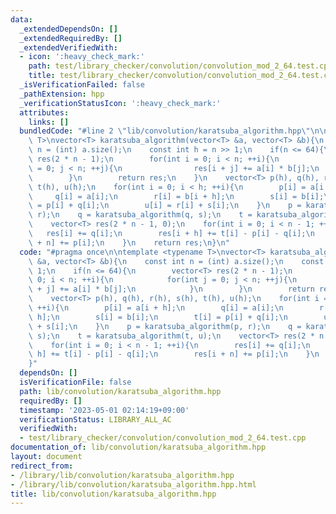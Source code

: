 ```yaml
---
data:
  _extendedDependsOn: []
  _extendedRequiredBy: []
  _extendedVerifiedWith:
  - icon: ':heavy_check_mark:'
    path: test/library_checker/convolution/convolution_mod_2_64.test.cpp
    title: test/library_checker/convolution/convolution_mod_2_64.test.cpp
  _isVerificationFailed: false
  _pathExtension: hpp
  _verificationStatusIcon: ':heavy_check_mark:'
  attributes:
    links: []
  bundledCode: "#line 2 \"lib/convolution/karatsuba_algorithm.hpp\"\n\ntemplate <typename\
    \ T>\nvector<T> karatsuba_algorithm(vector<T> &a, vector<T> &b){\n    const int\
    \ n = (int) a.size();\n    const int h = n >> 1;\n    if(n <= 64){\n        vector<T>\
    \ res(2 * n - 1);\n        for(int i = 0; i < n; ++i){\n            for(int j\
    \ = 0; j < n; ++j){\n                res[i + j] += a[i] * b[j];\n            }\n\
    \        }\n        return res;\n    }\n    vector<T> p(h), q(h), r(h), s(h),\
    \ t(h), u(h);\n    for(int i = 0; i < h; ++i){\n        p[i] = a[i + h];\n   \
    \     q[i] = a[i];\n        r[i] = b[i + h];\n        s[i] = b[i];\n        t[i]\
    \ = p[i] + q[i];\n        u[i] = r[i] + s[i];\n    }\n    p = karatsuba_algorithm(p,\
    \ r);\n    q = karatsuba_algorithm(q, s);\n    t = karatsuba_algorithm(t, u);\n\
    \    vector<T> res(2 * n - 1, 0);\n    for(int i = 0; i < n - 1; ++i){\n     \
    \   res[i] += q[i];\n        res[i + h] += t[i] - p[i] - q[i];\n        res[i\
    \ + n] += p[i];\n    }\n    return res;\n}\n"
  code: "#pragma once\n\ntemplate <typename T>\nvector<T> karatsuba_algorithm(vector<T>\
    \ &a, vector<T> &b){\n    const int n = (int) a.size();\n    const int h = n >>\
    \ 1;\n    if(n <= 64){\n        vector<T> res(2 * n - 1);\n        for(int i =\
    \ 0; i < n; ++i){\n            for(int j = 0; j < n; ++j){\n                res[i\
    \ + j] += a[i] * b[j];\n            }\n        }\n        return res;\n    }\n\
    \    vector<T> p(h), q(h), r(h), s(h), t(h), u(h);\n    for(int i = 0; i < h;\
    \ ++i){\n        p[i] = a[i + h];\n        q[i] = a[i];\n        r[i] = b[i +\
    \ h];\n        s[i] = b[i];\n        t[i] = p[i] + q[i];\n        u[i] = r[i]\
    \ + s[i];\n    }\n    p = karatsuba_algorithm(p, r);\n    q = karatsuba_algorithm(q,\
    \ s);\n    t = karatsuba_algorithm(t, u);\n    vector<T> res(2 * n - 1, 0);\n\
    \    for(int i = 0; i < n - 1; ++i){\n        res[i] += q[i];\n        res[i +\
    \ h] += t[i] - p[i] - q[i];\n        res[i + n] += p[i];\n    }\n    return res;\n\
    }"
  dependsOn: []
  isVerificationFile: false
  path: lib/convolution/karatsuba_algorithm.hpp
  requiredBy: []
  timestamp: '2023-05-01 02:14:19+09:00'
  verificationStatus: LIBRARY_ALL_AC
  verifiedWith:
  - test/library_checker/convolution/convolution_mod_2_64.test.cpp
documentation_of: lib/convolution/karatsuba_algorithm.hpp
layout: document
redirect_from:
- /library/lib/convolution/karatsuba_algorithm.hpp
- /library/lib/convolution/karatsuba_algorithm.hpp.html
title: lib/convolution/karatsuba_algorithm.hpp
---
```

